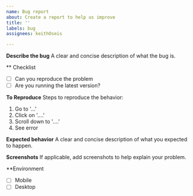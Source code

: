 ```yaml
---
name: Bug report
about: Create a report to help us improve
title: ''
labels: bug
assignees: keithOseis

---
```


**Describe the bug**
A clear and concise description of what the bug is.

** Checklist 
* [ ] Can you reproduce the problem 
* [ ] Are you running the latest version?

**To Reproduce**
Steps to reproduce the behavior:
1. Go to '...'
2. Click on '....'
3. Scroll down to '....'
4. See error

**Expected behavior**
A clear and concise description of what you expected to happen.

**Screenshots**
If applicable, add screenshots to help explain your problem.

**Environment
* [ ] Mobile
* [ ] Desktop
